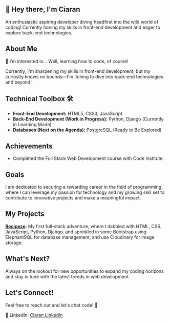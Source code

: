## 👋 Hey there, I'm Ciaran
An enthusiastic aspiring developer diving headfirst into the wild world of coding! Currently honing my skills in front-end development and eager to explore back-end technologies.


## About Me
👀 I’m interested in... Well, learning how to code, of course!

Currently, I'm sharpening my skills in front-end development, but my curiosity knows no bounds—I'm itching to dive into back-end technologies and beyond!

## Technical Toolbox 🛠️
- **Front-End Development:** HTML5, CSS3, JavaScript
- **Back-End Development (Work in Progress):** Python, Django (Currently in Learning Mode)
- **Databases (Next on the Agenda):** PostgreSQL (Ready to Be Explored)

## Achievements
- Completed the Full Stack Web Development course with Code Institute.

## Goals
I am dedicated to securing a rewarding career in the field of programming, where I can leverage my passion for technology and my growing skill set to contribute to innovative projects and make a meaningful impact.

## My Projects
**[Recipeze](https://github.com/CiaranBrain/Recipeze):** My first full-stack adventure, where I dabbled with HTML, CSS, JavaScript, Python, Django, and sprinkled in some Bootstrap using ElephantSQL for database management, and use Cloudinary for image storage.

## What's Next?
Always on the lookout for new opportunities to expand my coding horizons and stay in tune with the latest trends in web development.

## Let's Connect!

Feel free to reach out and let's chat code! 🚀

💼 LinkedIn: [Ciaran Linkedin](https://www.linkedin.com/in/ciaranbrain/)
<!---
CiaranBrain/CiaranBrain is a ✨ special ✨ repository because its `README.md` (this file) appears on your GitHub profile.
You can click the Preview link to take a look at your changes.
--->


